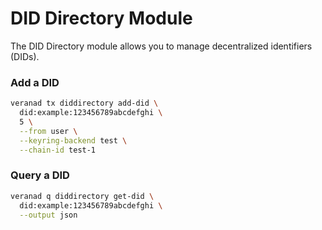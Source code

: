 # DID Directory Module

The DID Directory module allows you to manage decentralized identifiers (DIDs).

### Add a DID
```bash
veranad tx diddirectory add-did \
  did:example:123456789abcdefghi \
  5 \
  --from user \
  --keyring-backend test \
  --chain-id test-1
```

### Query a DID

```bash
veranad q diddirectory get-did \
  did:example:123456789abcdefghi \
  --output json
```